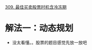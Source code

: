 [309. 最佳买卖股票时机含冷冻期](https://leetcode-cn.com/problems/best-time-to-buy-and-sell-stock-with-cooldown/description/)



# 解法一：动态规划
- 没太看懂。。股票的题目感觉先放一放吧

```C++

```

